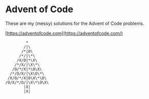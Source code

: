 # Advent of Code

These are my (messy) solutions for the Advent of Code problems.

[https://adventofcode.com](https://adventofcode.com/)

```
         *
        /|\
       /*|O\
      /*/|\*\
     /X/O|*\X\
    /*/X/|\X\*\
   /O/*/X|*\O\X\
  /*/O/X/|\X\O\*\
 /X/O/*/X|O\X\*\O\
/O/X/*/O/|\X\*\O\X\
        |X|
        |X|
```
